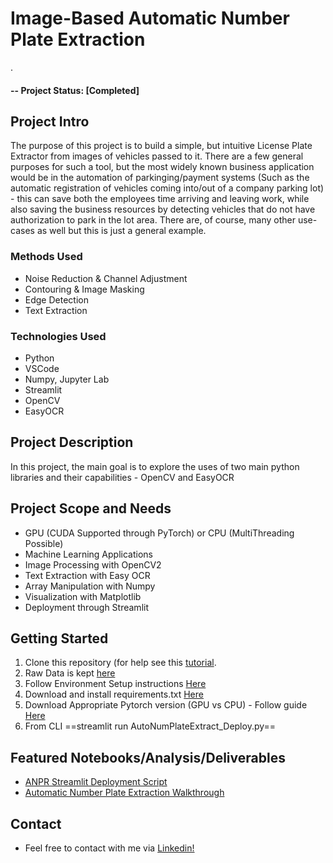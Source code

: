 # Image-Based Automatic Number Plate Extraction
.
#### -- Project Status: [Completed]

## Project Intro
The purpose of this project is to build a simple, but intuitive License Plate Extractor from images of vehicles passed to it. There are a few general purposes for such a tool, but the most widely known business application would be in the automation of parkinging/payment systems (Such as the automatic registration of vehicles coming into/out of a company parking lot) - this can save both the employees time arriving and leaving work, while also saving the business resources by detecting vehicles that do not have authorization to park in the lot area. There are, of course, many other use-cases as well but this is just a general example.

### Methods Used
* Noise Reduction & Channel Adjustment
* Contouring & Image Masking
* Edge Detection
* Text Extraction

### Technologies Used
* Python
* VSCode
* Numpy, Jupyter Lab
* Streamlit
* OpenCV
* EasyOCR

## Project Description
In this project, the main goal is to explore the uses of two main python libraries and their capabilities - OpenCV and EasyOCR

## Project Scope and Needs

- GPU (CUDA Supported through PyTorch) or CPU (MultiThreading Possible)
- Machine Learning Applications
- Image Processing with OpenCV2
- Text Extraction with Easy OCR
- Array Manipulation with Numpy
- Visualization with Matplotlib
- Deployment through Streamlit

## Getting Started

1. Clone this repository (for help see this [tutorial](https://help.github.com/articles/cloning-a-repository//).
2. Raw Data is kept [here](https://github.com/Ryearwood/Portfolio-Projects/tree/main/Project%206%20-%20AutoNumPlate%20Registration/Images)   
3. Follow Environment Setup instructions [Here](https://github.com/Ryearwood/Portfolio-Projects/blob/main/Project%206%20-%20AutoNumPlate%20Registration/Environment_Setup_Instructions.txt)
4. Download and install requirements.txt [Here](https://github.com/Ryearwood/Portfolio-Projects/blob/main/Project%206%20-%20AutoNumPlate%20Registration/requirements.txt)
5. Download Appropriate Pytorch version (GPU vs CPU) - Follow guide [Here](https://pytorch.org/get-started/locally/)
6. From CLI ==streamlit run AutoNumPlateExtract_Deploy.py== 

## Featured Notebooks/Analysis/Deliverables
* [ANPR Streamlit Deployment Script](https://github.com/Ryearwood/Portfolio-Projects/blob/main/Project%206%20-%20AutoNumPlate%20Registration/AutoNumPlateExtract_Deploy.py)
* [Automatic Number Plate Extraction Walkthrough](https://github.com/Ryearwood/Portfolio-Projects/blob/main/Project%206%20-%20AutoNumPlate%20Registration/AutoNumPlateExtraction_Walkthrough.ipynb)


## Contact
* Feel free to contact with me via [Linkedin!](https://www.linkedin.com/in/yearwoodrussell/)